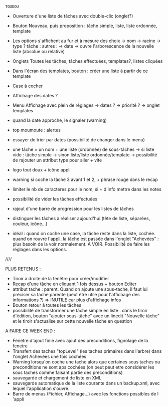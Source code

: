 	TOUDOU

- Ouverture d'une liste de tâches avec double-clic (onglet?)
- Bouton Nouveau, puis proposition : tâche simple, liste, liste ordonnée, template
- Les options s'affichent au fur et à mesure des choix
	-> nom
	-> racine
	-> type ?
		tâche :			autres :
		-> date			-> ouvre l'arborescence de la nouvelle liste
		(absolue
		ou relative)
- Onglets Toutes les tâches, tâches effectuées, templates?, listes cliquées
- Dans l'écran des templates, bouton : créer une liste à partir de ce template
- Case à cocher
- Affichage des dates ?
- Menu Affichage avec plein de réglages
	-> dates ?
	-> priorité ?
	-> onglet templates
- quand la date approche, le signaler (warning)
- top moumoute : alertes
- essayer de trier par dates (possibilité de changer dans le menu)
- une tâche = un nom + une liste (ordonnée) de sous-tâches
	-> si liste vide : tâche simple
	-> sinon liste/liste ordonnée/template
	-> possibilité de rajouter un attribut type pour aller + vite
- logo tout doux + icône appli
- warning si coche la tâche 3 avant 1 et 2, + phrase rouge dans le recap
- limiter le nb de caracteres pour le nom, si + d'info mettre dans les notes
- possibilité de vider les tâches effectuées

- rajout d'une barre de progression pour les listes de tâches
- distinguer les tâches à réaliser aujourd'hui (tête de liste, séparées, couleur, icône...)

- idéal : quand on coche une case, la tâche reste dans la liste, cochée. quand on rouvre l'appli, la tâche est passée dans l'onglet "Achevées" : plus besoin de la voir normalement.
A VOIR. Possibilité de faire les réglages dans les options.

////

PLUS RETENUS :
- Tiroir à droite de la fenêtre pour créer/modifier
- Recap d'une tâche en cliquant 1 fois dessus + bouton Editer
- attribut tache : parent. Quand on ajoute une sous-tache, il faut lui préciser sa tache parente (peut être utile pour l'affichage des informations ?)
=> INUTILE car plus d'affichage infos
- Bouton retour à toutes les tâches
- possibilité de transformer une tâche simple en liste : dans le tiroir d'édition, bouton "ajouter sous-tâche" avec un linedit "Nouvelle tâche" et le tiroir s'actualise sur cette nouvelle tâche en question


A FAIRE CE WEEK END :

- Fenetre d'ajout finie avec ajout des preconditions, fignolage de la fenetre
- Transfert des taches "topLevel" (les taches primaires dans l'arbre) dans l'onglet Achevées une fois cochées
- Warning lorsqu'on coche une tache alors que certaines sous taches ou preconditions ne sont aps cochées (on peut peut etre considérer les sous taches comme faisant partie des preconditions)
- sauvegarde et chargement de liste en XML
- sauvegarde automatique de la liste courante dans un backup.xml, avec lequel l'application s'ouvre.
- Barre de menus (Fichier, Affichage...) avec les fonctions possibles de l 'appli